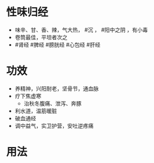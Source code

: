 # 性味归经
- 味辛、甘、香、辣，气大热， #沉 ， #阳中之阴 ，有小毒
- 卷筒最佳，平坦者次之
-  #肾经  #脾经  #膀胱经  #心包经  #肝经 
# 功效
- 养精神，兴阳耐老，坚骨节，通血脉
- 疗下焦虚寒
    - 治秋冬腹痛、泄泻、奔豚
 - 利水道，温筋暖脏
 - 破血通经
 - 调中益气，实卫护营，安吐逆疼痛
# 用法